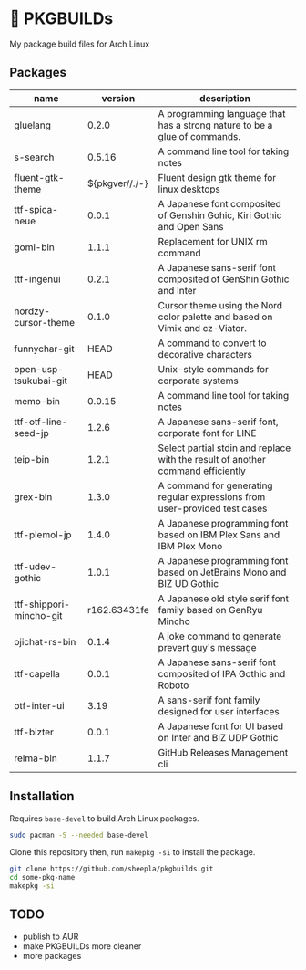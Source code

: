 # 🔺 PKGBUILDs

My package build files for Arch Linux

## Packages

 name | version | description |
|------|---------|-------------|
| gluelang | 0.2.0 | A programming language that has a strong nature to be a glue of commands. |
| s-search | 0.5.16 | A command line tool for taking notes |
| fluent-gtk-theme | ${pkgver//\./-} | Fluent design gtk theme for linux desktops |
| ttf-spica-neue | 0.0.1 | A Japanese font composited of Genshin Gohic, Kiri Gothic and Open Sans |
| gomi-bin | 1.1.1 | Replacement for UNIX rm command |
| ttf-ingenui | 0.2.1 | A Japanese sans-serif font composited of GenShin Gothic and Inter |
| nordzy-cursor-theme | 0.1.0 | Cursor theme using the Nord color palette and based on Vimix and cz-Viator. |
| funnychar-git | HEAD | A command to convert to decorative characters |
| open-usp-tsukubai-git | HEAD | Unix-style commands for corporate systems |
| memo-bin | 0.0.15 | A command line tool for taking notes |
| ttf-otf-line-seed-jp | 1.2.6 | A Japanese sans-serif font, corporate font for LINE |
| teip-bin | 1.2.1 | Select partial stdin and replace with the result of another command efficiently |
| grex-bin | 1.3.0 | A command for generating regular expressions from user-provided test cases |
| ttf-plemol-jp | 1.4.0 | A Japanese programming font based on IBM Plex Sans and IBM Plex Mono |
| ttf-udev-gothic | 1.0.1 | A Japanese programming font based on JetBrains Mono and BIZ UD Gothic |
| ttf-shippori-mincho-git | r162.63431fe | A Japanese old style serif font family based on GenRyu Mincho |
| ojichat-rs-bin | 0.1.4 | A joke command to generate prevert guy's message |
| ttf-capella | 0.0.1 | A Japanese sans-serif font composited of IPA Gothic and Roboto |
| otf-inter-ui | 3.19 | A sans-serif font family designed for user interfaces |
| ttf-bizter | 0.0.1 | A Japanese font for UI based on Inter and BIZ UDP Gothic |
| relma-bin | 1.1.7 | GitHub Releases Management cli  |

## Installation

Requires `base-devel` to build Arch Linux packages.

```bash
sudo pacman -S --needed base-devel
```

Clone this repository then, run `makepkg -si` to install the package.

```bash
git clone https://github.com/sheepla/pkgbuilds.git
cd some-pkg-name
makepkg -si
```

## TODO

- publish to AUR
- make PKGBUILDs more cleaner
- more packages
